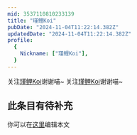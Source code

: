 ```yaml
---
mid: 3537110810233139
title: "瑾鲤Koi"
pubDate: "2024-11-04T11:22:14.382Z"
updatedDate: "2024-11-04T11:22:14.382Z"
profile:
  {
    Nickname: ["瑾鲤Koi"],
  }
---
```


关注[瑾鲤Koi](https://space.bilibili.com/3537110810233139)谢谢喵~ 关注[瑾鲤Koi](https://space.bilibili.com/3537110810233139)谢谢喵~

## 此条目有待补充
你可以在[这里](https://github.com/Yuhanawa/VTuber.ICU/edit/master/src/content/v/瑾鲤Koi/index.md)编辑本文
